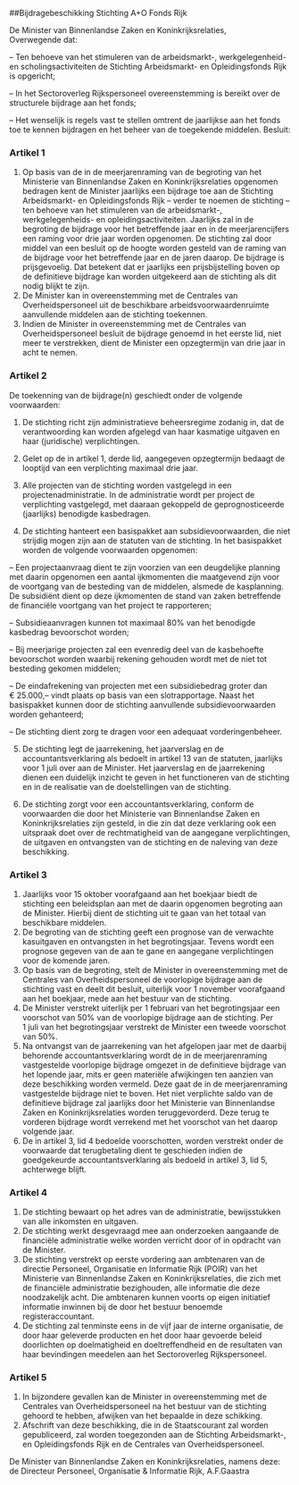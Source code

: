 <meta http-equiv='Content-Type' content='text/html; charset=utf-8' />

##Bijdragebeschikking Stichting A+O Fonds Rijk

De Minister van Binnenlandse Zaken en Koninkrijksrelaties,  
Overwegende dat:

– Ten behoeve van het stimuleren van de arbeidsmarkt-, werkgelegenheid- en scholingsactiviteiten de Stichting Arbeidsmarkt- en Opleidingsfonds Rijk is opgericht;

– In het Sectoroverleg Rijkspersoneel overeenstemming is bereikt over de structurele bijdrage aan het fonds;

– Het wenselijk is regels vast te stellen omtrent de jaarlijkse aan het fonds toe te kennen bijdragen en het beheer van de toegekende middelen.
Besluit:    

### Artikel  1  

1.  Op basis van de in de meerjarenraming van de begroting van het Ministerie van Binnenlandse Zaken en Koninkrijksrelaties opgenomen bedragen kent de Minister jaarlijks een bijdrage toe aan de Stichting Arbeidsmarkt- en Opleidingsfonds Rijk – verder te noemen de stichting – ten behoeve van het stimuleren van de arbeidsmarkt-, werkgelegenheids- en opleidingsactiviteiten. Jaarlijks zal in de begroting de bijdrage voor het betreffende jaar en in de meerjarencijfers een raming voor drie jaar worden opgenomen. De stichting zal door middel van een besluit op de hoogte worden gesteld van de raming van de bijdrage voor het betreffende jaar en de jaren daarop. De bijdrage is prijsgevoelig. Dat betekent dat er jaarlijks een prijsbijstelling boven op de definitieve bijdrage kan worden uitgekeerd aan de stichting als dit nodig blijkt te zijn.   
2.  De Minister kan in overeenstemming met de Centrales van Overheidspersoneel uit de beschikbare arbeidsvoorwaardenruimte aanvullende middelen aan de stichting toekennen.   
3.  Indien de Minister in overeenstemming met de Centrales van Overheidspersoneel besluit de bijdrage genoemd in het eerste lid, niet meer te verstrekken, dient de Minister een opzegtermijn van drie jaar in acht te nemen.   

### Artikel  2  

De toekenning van de bijdrage(n) geschiedt onder de volgende voorwaarden: 

1. De stichting richt zijn administratieve beheersregime zodanig in, dat de verantwoording kan worden afgelegd van haar kasmatige uitgaven en haar (juridische) verplichtingen.  

2. Gelet op de in artikel 1, derde lid, aangegeven opzegtermijn bedaagt de looptijd van een verplichting maximaal drie jaar.  

3. Alle projecten van de stichting worden vastgelegd in een projectenadministratie. In de administratie wordt per project de verplichting vastgelegd, met daaraan gekoppeld de geprognosticeerde (jaarlijks) benodigde kasbedragen.  

4. De stichting hanteert een basispakket aan subsidievoorwaarden, die niet strijdig mogen zijn aan de statuten van de stichting. In het basispakket worden de volgende voorwaarden opgenomen: 

– Een projectaanvraag dient te zijn voorzien van een deugdelijke planning met daarin opgenomen een aantal ijkmomenten die maatgevend zijn voor de voortgang van de besteding van de middelen, alsmede de kasplanning. De subsidiënt dient op deze ijkmomenten de stand van zaken betreffende de financiële voortgang van het project te rapporteren;  

– Subsidieaanvragen kunnen tot maximaal 80% van het benodigde kasbedrag bevoorschot worden;  

– Bij meerjarige projecten zal een evenredig deel van de kasbehoefte bevoorschot worden waarbij rekening gehouden wordt met de niet tot besteding gekomen middelen;  

– De eindafrekening van projecten met een subsidiebedrag groter dan € 25.000,– vindt plaats op basis van een slotrapportage. Naast het basispakket kunnen door de stichting aanvullende subsidievoorwaarden worden gehanteerd;  

– De stichting dient zorg te dragen voor een adequaat vorderingenbeheer.    

5. De stichting legt de jaarrekening, het jaarverslag en de accountantsverklaring als bedoelt in artikel 13 van de statuten, jaarlijks voor 1 juli over aan de Minister. Het jaarverslag en de jaarrekening dienen een duidelijk inzicht te geven in het functioneren van de stichting en in de realisatie van de doelstellingen van de stichting.  

6. De stichting zorgt voor een accountantsverklaring, conform de voorwaarden die door het Ministerie van Binnenlandse Zaken en Koninkrijksrelaties zijn gesteld, in die zin dat deze verklaring ook een uitspraak doet over de rechtmatigheid van de aangegane verplichtingen, de uitgaven en ontvangsten van de stichting en de naleving van deze beschikking.    

### Artikel  3  

1.  Jaarlijks voor 15 oktober voorafgaand aan het boekjaar biedt de stichting een beleidsplan aan met de daarin opgenomen begroting aan de Minister. Hierbij dient de stichting uit te gaan van het totaal van beschikbare middelen.   
2.  De begroting van de stichting geeft een prognose van de verwachte kasuitgaven en ontvangsten in het begrotingsjaar. Tevens wordt een prognose gegeven van de aan te gane en aangegane verplichtingen voor de komende jaren.   
3.  Op basis van de begroting, stelt de Minister in overeenstemming met de Centrales van Overheidspersoneel de voorlopige bijdrage aan de stichting vast en deelt dit besluit, uiterlijk voor 1 november voorafgaand aan het boekjaar, mede aan het bestuur van de stichting.   
4.  De Minister verstrekt uiterlijk per 1 februari van het begrotingsjaar een voorschot van 50% van de voorlopige bijdrage aan de stichting. Per 1 juli van het begrotingsjaar verstrekt de Minister een tweede voorschot van 50%.   
5.  Na ontvangst van de jaarrekening van het afgelopen jaar met de daarbij behorende accountantsverklaring wordt de in de meerjarenraming vastgestelde voorlopige bijdrage omgezet in de definitieve bijdrage van het lopende jaar, mits er geen materiële afwijkingen ten aanzien van deze beschikking worden vermeld. Deze gaat de in de meerjarenraming vastgestelde bijdrage niet te boven. Het niet verplichte saldo van de definitieve bijdrage zal jaarlijks door het Ministerie van Binnenlandse Zaken en Koninkrijksrelaties worden teruggevorderd. Deze terug te vorderen bijdrage wordt verrekend met het voorschot van het daarop volgende jaar.   
6.  De in artikel 3, lid 4 bedoelde voorschotten, worden verstrekt onder de voorwaarde dat terugbetaling dient te geschieden indien de goedgekeurde accountantsverklaring als bedoeld in artikel 3, lid 5, achterwege blijft.   

### Artikel  4  

1.  De stichting bewaart op het adres van de administratie, bewijsstukken van alle inkomsten en uitgaven.   
2.  De stichting werkt desgevraagd mee aan onderzoeken aangaande de financiële administratie welke worden verricht door of in opdracht van de Minister.   
3.  De stichting verstrekt op eerste vordering aan ambtenaren van de directie Personeel, Organisatie en Informatie Rijk (POIR) van het Ministerie van Binnenlandse Zaken en Koninkrijksrelaties, die zich met de financiële administratie bezighouden, alle informatie die deze noodzakelijk acht. Die ambtenaren kunnen voorts op eigen initiatief informatie inwinnen bij de door het bestuur benoemde registeraccountant.   
4.  De stichting zal tenminste eens in de vijf jaar de interne organisatie, de door haar geleverde producten en het door haar gevoerde beleid doorlichten op doelmatigheid en doeltreffendheid en de resultaten van haar bevindingen meedelen aan het Sectoroverleg Rijkspersoneel.   

### Artikel  5  

1.  In bijzondere gevallen kan de Minister in overeenstemming met de Centrales van Overheidspersoneel na het bestuur van de stichting gehoord te hebben, afwijken van het bepaalde in deze schikking.   
2.  Afschrift van deze beschikking, die in de Staatscourant zal worden gepubliceerd, zal worden toegezonden aan de Stichting Arbeidsmarkt-, en Opleidingsfonds Rijk en de Centrales van Overheidspersoneel.   

De 
Minister van Binnenlandse Zaken en Koninkrijksrelaties, namens deze: de 
Directeur Personeel, Organisatie & Informatie Rijk, 
A.F.Gaastra   
